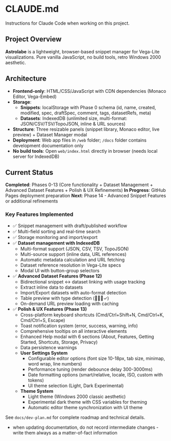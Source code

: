 # CLAUDE.md

Instructions for Claude Code when working on this project.

## Project Overview

**Astrolabe** is a lightweight, browser-based snippet manager for Vega-Lite visualizations. Pure vanilla JavaScript, no build tools, retro Windows 2000 aesthetic.

## Architecture

- **Frontend-only**: HTML/CSS/JavaScript with CDN dependencies (Monaco Editor, Vega-Embed)
- **Storage**:
  - **Snippets**: localStorage with Phase 0 schema (id, name, created, modified, spec, draftSpec, comment, tags, datasetRefs, meta)
  - **Datasets**: IndexedDB (unlimited size, multi-format: JSON/CSV/TSV/TopoJSON, inline & URL sources)
- **Structure**: Three resizable panels (snippet library, Monaco editor, live preview) + Dataset Manager modal
- **Deployment**: Web app files in `/web` folder; `/docs` folder contains development documentation only
- **No build tools**: Open `web/index.html` directly in browser (needs local server for IndexedDB)

## Current Status

**Completed**: Phases 0-13 (Core functionality + Dataset Management + Advanced Dataset Features + Polish & UX Refinements)
**In Progress**: GitHub Pages deployment preparation
**Next**: Phase 14 - Advanced Snippet Features or additional refinements

### Key Features Implemented
- ✅ Snippet management with draft/published workflow
- ✅ Multi-field sorting and real-time search
- ✅ Storage monitoring and import/export
- ✅ **Dataset management with IndexedDB**
  - Multi-format support (JSON, CSV, TSV, TopoJSON)
  - Multi-source support (inline data, URL references)
  - Automatic metadata calculation and URL fetching
  - Dataset reference resolution in Vega-Lite specs
  - Modal UI with button-group selectors
- ✅ **Advanced Dataset Features (Phase 12)**
  - Bidirectional snippet ↔ dataset linking with usage tracking
  - Extract inline data to datasets
  - Import/Export datasets with auto-format detection
  - Table preview with type detection (🔢📅🔤✓)
  - On-demand URL preview loading with caching
- ✅ **Polish & UX Features (Phase 13)**
  - Cross-platform keyboard shortcuts (Cmd/Ctrl+Shift+N, Cmd/Ctrl+K, Cmd/Ctrl+S, Escape)
  - Toast notification system (error, success, warning, info)
  - Comprehensive tooltips on all interactive elements
  - Enhanced Help modal with 6 sections (About, Features, Getting Started, Shortcuts, Storage, Privacy)
  - Data persistence warnings
  - **User Settings System**
    - Configurable editor options (font size 10-18px, tab size, minimap, word wrap, line numbers)
    - Performance tuning (render debounce delay 300-3000ms)
    - Date formatting options (smart/relative, locale, ISO, custom with tokens)
    - UI theme selection (Light, Dark Experimental)
  - **Theme System**
    - Light theme (Windows 2000 classic aesthetic)
    - Experimental dark theme with CSS variables for theming
    - Automatic editor theme synchronization with UI theme

See `docs/dev-plan.md` for complete roadmap and technical details.
- when updating documentation, do not record intermediate changes - write them always as a matter-of-fact information